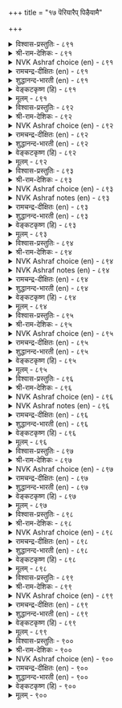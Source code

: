 +++
title = "१७ पॆरियारैप् पिऴैयामै"

+++


<details><summary>विश्वास-प्रस्तुतिः - ८९१</summary>

आट्रुवार् आट्रल् इगऴामै पोट्रुवार्  
पोट्रलुळ् ऎल्लाम् तलै।      ८९१
</details>

<details><summary>श्री-राम-देशिकः - ८९१</summary>

अधिकारः ९०. महात्मनिन्दानिराकरणम्  
आत्मरक्षासाधनेषु श्रेष्ठं तत् तु प्रकीर्त्यते ।  
यत्कार्यसाधनपटोः सामर्थ्यस्य परिग्रहः ॥ ८९१॥
</details>

<details><summary>NVK Ashraf choice (en) - ८९१</summary>

०८९१
The best way to guard oneself is to not spite
The powers of the prowess. *
(Satguru Subramuniyaswami), (P.S. Sundaram)
</details>

<details><summary>रामचन्द्र-दीक्षितः (en) - ८९१</summary>

891 āṟṟuvār āṟṟal ikaḻāmai pōṟṟuvār  
pōṟṟaluḷ ellām talai.

891\. Not to offend the mighty is the crowning means of shielding one self.  
</details>

<details><summary>शुद्धानन्द-भारती (en) - ८९१</summary>

1\. ஆற்றுவார் ஆற்றல் இகழாமை போற்றுவார்  
போற்றலு ளெல்லாம் தலை.  
Not to spite the mighty ones  
Safest safeguard to living brings.        891  
</details>

<details><summary>वेङ्कटकृष्ण (हि) - ८९१</summary>

891
सक्षम की करना नहीं, क्षमता का अपमान ।  
रक्षा हित जो कार्य हैं, उनमें यही महान ॥
  </details>

<details><summary>मूलम् - ८९१</summary>

आट्रुवार् आट्रल् इगऴामै पोट्रुवार्  
पोट्रलुळ् ऎल्लाम् तलै।      ८९१
</details>

<details><summary>विश्वास-प्रस्तुतिः - ८९२</summary>

पॆरियारैप् पेणादु ऒऴुगिऱ्पॆरियाराल्  
पेरा इडुम्बै तरुम्।      ८९२
</details>

<details><summary>श्री-राम-देशिकः - ८९२</summary>

महात्मनां तु विषये क्रियमाणा तिरस्कृतिः ।  
कस्यचित्सकलं दुःखं प्रददाति न संशयः ॥ ८९२॥
</details>

<details><summary>NVK Ashraf choice (en) - ८९२</summary>

०८९२
Irreverence to the great will lead
To endless trouble through them.
(P.S. Sundaram)
</details>

<details><summary>रामचन्द्र-दीक्षितः (en) - ८९२</summary>

892 periyāraip pēṇātu oḻukiṉ periyārāl  
pērā iṭumpai tarum.

892\. Lack of reverence for the great results in endless troubles.  
</details>

<details><summary>शुद्धानन्द-भारती (en) - ८९२</summary>

2\. பெரியாரைப் பேணாது ஒழுகின் பெரியாரால்  
பேரா இடும்பை தரும்.  
To walk unmindful of the great  
Shall great troubles ceaseless create.        892  
</details>

<details><summary>वेङ्कटकृष्ण (हि) - ८९२</summary>

892
आदर न कर महान का, करे अगर व्यवहार ।  
होगा उसे महान से, दारुण दुःख अपार ॥
  </details>

<details><summary>मूलम् - ८९२</summary>

पॆरियारैप् पेणादु ऒऴुगिऱ्पॆरियाराल्  
पेरा इडुम्बै तरुम्।      ८९२
</details>

<details><summary>विश्वास-प्रस्तुतिः - ८९३</summary>

कॆडल्वेण्डिन् केळादु सॆय्ग अडल्वेण्डिन्  
आट्रु पवर्गण् इऴुक्कु।      ८९३
</details>

<details><summary>श्री-राम-देशिकः - ८९३</summary>

शत्रुनिर्मूलनकृतिमिच्छामात्रेण कुर्वता ।  
राज्ञा सह कुरु द्वेषं यदि त्वं नाशमिच्छसि ॥ ८९३॥
</details>

<details><summary>NVK Ashraf choice (en) - ८९३</summary>

०८९३
If destruction you desire, provoke those
Who in turn can destroy as they desire. *
(Satguru Subramuniyaswami)
</details>

<details><summary>NVK Ashraf notes (en) - ८९३</summary>

८९३. The import of the couplet can be summed up this way: “To offend the powerful wantonly is to ask for trouble” - (P.S. Sundaram)
</details>

<details><summary>रामचन्द्र-दीक्षितः (en) - ८९३</summary>

893 keṭalvēṇṭiṉ kēḷātu ceyka aṭalvēṇṭiṉ  
āṟṟu pavarkaṇ iḻukku.

893\. To pick a quarrel with the mighty is to court one’s own ruin.  
</details>

<details><summary>शुद्धानन्द-भारती (en) - ८९३</summary>

3\. கெடல்வேண்டின் கேளாது செய்க அடல்வேண்டின்  
ஆற்று பவர்கண் இழுக்கு.  
Heed not and do, if ruin you want  
Offence against the mighty great.        893  
</details>

<details><summary>वेङ्कटकृष्ण (हि) - ८९३</summary>

893
करने की सामर्थ्य है, जब चाहें तब नाश ।  
उनका अपचारी बनो, यदि चाहो निज नाश ॥
  </details>

<details><summary>मूलम् - ८९३</summary>

कॆडल्वेण्डिन् केळादु सॆय्ग अडल्वेण्डिन्  
आट्रु पवर्गण् इऴुक्कु।      ८९३
</details>

<details><summary>विश्वास-प्रस्तुतिः - ८९४</summary>

कूट्रत्तैक् कैयाल् विळित्तट्राल् आट्रुवार्क्कु  
आट्रादार् इन्ना सॆयल्।      ८९४
</details>

<details><summary>श्री-राम-देशिकः - ८९४</summary>

समं बलवता वैरं क्रियते यद्धि दुर्बलैः ।  
हन्तुर्यमस्य हस्ताभ्यामाह्वानसदृशं हि तत् ॥ ८९४॥
</details>

<details><summary>NVK Ashraf choice (en) - ८९४</summary>

०८९४
For the weak to challenge the mighty
Is to summon yama with the hand.
(P.S. Sundaram), (Satguru Subramuniyaswami)
</details>

<details><summary>NVK Ashraf notes (en) - ८९४</summary>

८९४. yama is ‘god of death’. Compare with couplet २५० where Valluvar says “When you threaten one weaker than yourself, think of yourself before a bully”. ((P.S. Sundaram))
</details>

<details><summary>रामचन्द्र-दीक्षितः (en) - ८९४</summary>

894 kūṟṟattaik kaiyāl viḷittaṟṟāl āṟṟuvārkku  
āṟṟātār iṉṉā ceyal.

894\. Behold the weak trying to do harm to the mighty. It is like beckoning unto death.  
</details>

<details><summary>शुद्धानन्द-भारती (en) - ८९४</summary>

4\. கூற்றத்தைக் கையால் விளித்தற்றால் ஆற்றுவார்க்கு  
ஆற்றாதார் இன்னா செயல்  
The weak who insult men of might  
Death with their own hands invite.        894  
</details>

<details><summary>वेङ्कटकृष्ण (हि) - ८९४</summary>

894
करना जो असमर्थ का, समर्थ का नुक़सान ।  
है वह यम को हाथ से, करना ज्यों आह्‍वान ॥
  </details>

<details><summary>मूलम् - ८९४</summary>

कूट्रत्तैक् कैयाल् विळित्तट्राल् आट्रुवार्क्कु  
आट्रादार् इन्ना सॆयल्।      ८९४
</details>

<details><summary>विश्वास-प्रस्तुतिः - ८९५</summary>

याण्डुच्चॆन् ऱियाण्डु मुळरागार् वॆन्दुप्पिन्  
वेन्दु सॆऱप्पट् टवर्।       ८९५
</details>

<details><summary>श्री-राम-देशिकः - ८९५</summary>

क्रूरसत्त्वसमायुक्तभृपक्रोधवशं गतः ।  
आत्मनो रक्षणं तस्मात् कुत्र गत्वा करिष्यति ॥ ८९५॥
</details>

<details><summary>NVK Ashraf choice (en) - ८९५</summary>

०८९५
Where can he go and how can he thrive,
Who falls foul of a powerful king?
( Shuddhananda Bharatiar), (P.S. Sundaram)
</details>

<details><summary>रामचन्द्र-दीक्षितः (en) - ८९५</summary>

895 yāṇṭucceṉṟu yāṇṭum uḷarākār ventuppiṉ  
vēntu ceṟappaṭ ṭavar.

895\. Where is the refuge for one who incurs the wrath of the mighty monarch?  
</details>

<details><summary>शुद्धानन्द-भारती (en) - ८९५</summary>

5\. யாண்டுச்சென்று யாண்டும் உளராகார் வெந்துப்பின்  
வேந்து செறப்பட் டவர்.  
Where can they go and thrive where  
Pursued by powerful monarch's ire?        895  
</details>

<details><summary>वेङ्कटकृष्ण (हि) - ८९५</summary>

895
जो पराक्रमी भूप के, बना कोप का पात्र ।  
बच कर रह सकता कहाँ, कहीं न रक्षा मात्र ॥
  </details>

<details><summary>मूलम् - ८९५</summary>

याण्डुच्चॆन् ऱियाण्डु मुळरागार् वॆन्दुप्पिन्  
वेन्दु सॆऱप्पट् टवर्।       ८९५
</details>

<details><summary>विश्वास-प्रस्तुतिः - ८९६</summary>

ऎरियाल् सुडप्पडिनुम् उय्वुण्डाम् उय्यार्  
पॆरियार्प् पिऴैत्तॊऴुगु वार्।      ८९६
</details>

<details><summary>श्री-राम-देशिकः - ८९६</summary>

दग्धोऽपि वह्निना कश्चित् कदाचिज्जीवितुं क्षमः ।  
महातामपकारी तु जीवितुं न भवेत् क्षमः ॥ ८९६॥
</details>

<details><summary>NVK Ashraf choice (en) - ८९६</summary>

०८९६
One may survive even if burnt in fire
But no survival for those who offend the great. *
(Satguru Subramuniyaswami), (P.S. Sundaram)
</details>

<details><summary>NVK Ashraf notes (en) - ८९६</summary>

८९६. Compare with १०४९ for similar idea: “One may sleep even in the midst of fire, but by no means in the midst of poverty” * - (W.H. Drew and J. Lazarus)
</details>

<details><summary>रामचन्द्र-दीक्षितः (en) - ८९६</summary>

896 eriyāl cuṭappaṭiṉum uyvuṇṭām uyyār  
periyārp piḻaittoḻuku vār.

896\. There is just a chance of saving oneself if one gets caught in a fire; but there is no hope for men who insult the great.  
</details>

<details><summary>शुद्धानन्द-भारती (en) - ८९६</summary>

6\. எரியால் சுடப்படினும் உய்வுண்டாம் உய்யார்  
பெரியார்ப் பிழைத்தொழுகு வார்.  
One can escape in fire caught  
The great who offends escapes not.        896  
</details>

<details><summary>वेङ्कटकृष्ण (हि) - ८९६</summary>

896
जल जाने पर आग से, बचना संभव जान ।  
बचता नहीं महान का, जो करता अपमान ॥
  </details>

<details><summary>मूलम् - ८९६</summary>

ऎरियाल् सुडप्पडिनुम् उय्वुण्डाम् उय्यार्  
पॆरियार्प् पिऴैत्तॊऴुगु वार्।      ८९६
</details>

<details><summary>विश्वास-प्रस्तुतिः - ८९७</summary>

वगैमाण्ड वाऴ्क्कैयुम् वान्बॊरुळुम् ऎन्नाम्  
तगैमाण्ड तक्कार् सॆऱिन्।      ८९७
</details>

<details><summary>श्री-राम-देशिकः - ८९७</summary>

महात्मा सुतपःशीलः कुप्वेद्यदि महीपतिम् ।  
तस्य भॄपस्य वित्तेन साम्राज्येनापि किं फलम् ॥ ८९७॥
</details>

<details><summary>NVK Ashraf choice (en) - ८९७</summary>

०८९७
What avails glorious life and great wealth
If one incurs the wrath of the virtuous great? *
(Satguru Subramuniyaswami)
</details>

<details><summary>रामचन्द्र-दीक्षितः (en) - ८९७</summary>

897 vakaimāṇṭa vāḻkkaiyum vāṉporuḷum eṉṉām  
takaimāṇṭa takkār ceṟiṉ.

897\. What avails one’s proof of prosperity and mighty riches if one rouses the wrath of the great.  
</details>

<details><summary>शुद्धानन्द-भारती (en) - ८९७</summary>

7\. வகைமாண்ட வாழ்க்கையும் வான்பொருளும் என்னாம்  
தகைமாண்ட தக்கார் செறின்.  
If holy mighty sages frown  
Stately gifts and stores who can own?        897  
</details>

<details><summary>वेङ्कटकृष्ण (हि) - ८९७</summary>

897
तप:श्रेष्ठ हैं जो महा, यदि करते हैं कोप ।  
क्या हो धन संपत्ति की, और विभव की ओप ॥
  </details>

<details><summary>मूलम् - ८९७</summary>

वगैमाण्ड वाऴ्क्कैयुम् वान्बॊरुळुम् ऎन्नाम्  
तगैमाण्ड तक्कार् सॆऱिन्।      ८९७
</details>

<details><summary>विश्वास-प्रस्तुतिः - ८९८</summary>

कुण्ड्रन्नार् कुण्ड्र मदिप्पिन् कुडियॊडु  
निण्ड्रन्नार् माय्वर् निलत्तु।      ८९८
</details>

<details><summary>श्री-राम-देशिकः - ८९८</summary>

महद्भिः शैलसदृशैः शप्ता ये भुवि पार्थिवाः ।  
स्थिरप्रतिष्ठाः सन्तोऽपि क्षीयन्ते ते सबान्धवाः ॥ ८९८॥
</details>

<details><summary>NVK Ashraf choice (en) - ८९८</summary>

०८९८
If you underestimate the eminent,
You will be shaken off the earth of all your ties. *
(M.S. Poornalingam Pillai), (J. Narayanaswamy)
</details>

<details><summary>रामचन्द्र-दीक्षितः (en) - ८९८</summary>

898 kuṉṟaṉṉār kuṉṟa matippiṉ kuṭiyoṭu  
niṉṟaṉṉār māyvar nilattu.

898\. The fury of the sages like the lofty hills destroys the great race of pure men of stable fortune.  
</details>

<details><summary>शुद्धानन्द-भारती (en) - ८९८</summary>

8\. குன்றன்னார் குன்ற மதிப்பின் குடியொடு  
நின்றன்னார் மாய்வர் நிலத்து.  
When hill-like sages are held small  
The firm on earth lose home and all.        898  
</details>

<details><summary>वेङ्कटकृष्ण (हि) - ८९८</summary>

898
जो महान हैं  अचल सम, करते अगर विचार ।  
जग में शाश्वत सम धनी, मिटता सह परिवार ॥
  </details>

<details><summary>मूलम् - ८९८</summary>

कुण्ड्रन्नार् कुण्ड्र मदिप्पिन् कुडियॊडु  
निण्ड्रन्नार् माय्वर् निलत्तु।      ८९८
</details>

<details><summary>विश्वास-प्रस्तुतिः - ८९९</summary>

एन्दिय कॊळ्गैयार् सीऱिन् इडैमुरिन्दु  
वेन्दनुम् वेन्दु कॆडुम्।       ८९९
</details>

<details><summary>श्री-राम-देशिकः - ८९९</summary>

नानाव्रतपराः सन्तः कुप्यन्ति किल यं प्रति ।  
देवेन्द्रो वा भवत्वेषः स्थानाद्भ्रष्टः पतत्यधः ॥ ८९९॥
</details>

<details><summary>NVK Ashraf choice (en) - ८९९</summary>

०८९९
Even the mightiest of kings can perish midway
If men of high repute burst in rage. *
(W.H. Drew and J. Lazarus), (K. Krishnaswamy & Vijaya Ramkumar)
</details>

<details><summary>रामचन्द्र-दीक्षितः (en) - ८९९</summary>

899 ēntiya koḷkaiyār cīṟiṉ iṭaimurintu  
vēntaṉum vēntu keṭum.

899\. Even the Lord of Heaven will be humbled from his throne if he rouses the wrath of men of mighty penance.  
</details>

<details><summary>शुद्धानन्द-भारती (en) - ८९९</summary>

9\. ஏந்திய கொள்கையார் சீறின் இடைமுரிந்து  
வேந்தனும் வேந்து கெடும்.  
Before the holy sage's rage  
Ev'n Indra's empire meets damage.        899  
</details>

<details><summary>वेङ्कटकृष्ण (हि) - ८९९</summary>

899
उत्तम व्रतधारी अगर, होते हैं नाराज ।  
मिट जायेगा इन्द्र भी, गँवा बीच में राज ॥
  </details>

<details><summary>मूलम् - ८९९</summary>

एन्दिय कॊळ्गैयार् सीऱिन् इडैमुरिन्दु  
वेन्दनुम् वेन्दु कॆडुम्।       ८९९
</details>

<details><summary>विश्वास-प्रस्तुतिः - ९००</summary>

इऱन्दमैन्द सार्बुडैयर् आयिनुम् उय्यार्  
सिऱन्दमैन्द सीरार् सॆऱिन्।       ९००
</details>

<details><summary>श्री-राम-देशिकः - ९००</summary>

नानातपोबलवतां प्राप्ता ये कोपपात्रताम् ।  
भूपास्ते बलवन्तोऽपि लभेरन् विलयं क्षणात् ॥ ९००॥
</details>

<details><summary>NVK Ashraf choice (en) - ९००</summary>

०९००
Even men with all their might and aid
Cannot be saved if great sages frown. *
(N.V.K. Ashraf), (V.V.S. Aiyar)
</details>

<details><summary>रामचन्द्र-दीक्षितः (en) - ९००</summary>

900 iṟantuamainta cārpuuṭaiyar āyiṉum uyyār  
ciṟantuamainta cīrār ceṟiṉ.

900\. Even kings of ancient renown perish before the wrath of the great.  
</details>

<details><summary>शुद्धानन्द-भारती (en) - ९००</summary>

10\. இறந்தமைந்த சார்புடைய ரா யினும் உய்யார்  
சிறந்தமைந்த சீரார் செறின்.  
Even mighty aided men shall quail  
If the enraged holy seers will.        900  
</details>

<details><summary>वेङ्कटकृष्ण (हि) - ९००</summary>

900
तप:श्रेष्ठ यदि क्रुद्ध हों, रखते बडा प्रभाव ।  
रखते बड़े सहाय भी, होता नहीं बचाव ॥
  </details>

<details><summary>मूलम् - ९००</summary>

इऱन्दमैन्द सार्बुडैयर् आयिनुम् उय्यार्  
सिऱन्दमैन्द सीरार् सॆऱिन्।       ९००
</details>
